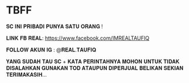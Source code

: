 # TBFF

𝐒𝐂 𝐈𝐍𝐈 𝐏𝐑𝐈𝐁𝐀𝐃𝐈 𝐏𝐔𝐍𝐘𝐀 𝐒𝐀𝐓𝐔 𝐎𝐑𝐀𝐍𝐆 !

𝐋𝐈𝐍𝐊 𝐅𝐁 𝐑𝐄𝐀𝐋: https://www.facebook.com/IMREALTAUFIQ

𝐅𝐎𝐋𝐋𝐎𝐖 𝐀𝐊𝐔𝐍 𝐈𝐆 : @𝐑𝐄𝐀𝐋.𝐓𝐀𝐔𝐅𝐈𝐐

𝐘𝐀𝐍𝐆 𝐒𝐔𝐃𝐀𝐇 𝐓𝐀𝐔 𝐒𝐂 + 𝐊𝐀𝐓𝐀 𝐏𝐄𝐑𝐈𝐍𝐓𝐀𝐇𝐍𝐘𝐀 𝐌𝐎𝐇𝐎𝐍 𝐔𝐍𝐓𝐔𝐊 𝐓𝐈𝐃𝐀𝐊 𝐃𝐈𝐒𝐀𝐋𝐀𝐇𝐊𝐀𝐍 𝐆𝐔𝐍𝐀𝐊𝐀𝐍 𝐓𝐎𝐃 𝐀𝐓𝐀𝐔𝐏𝐔𝐍 𝐃𝐈𝐏𝐄𝐑𝐉𝐔𝐀𝐋 𝐁𝐄𝐋𝐈𝐊𝐀𝐍 𝐒𝐄𝐊𝐈𝐀𝐍 𝐓𝐄𝐑𝐈𝐌𝐀𝐊𝐀𝐒𝐈𝐇...
